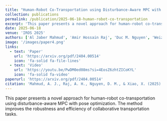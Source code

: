 ```yaml
---
title: "Human-Robot Co-Transportation using Disturbance-Aware MPC with Pose Optimization"
collection: publications
permalink: /publication/2025-06-18-human-robot-co-transportation
excerpt: 'This paper presents a novel approach for human-robot co-transportation using disturbance-aware MPC with pose optimization.'
date: 2025-06-18
venue: 'IROS 2025'
authors: ['Al Jaber Mahmud', 'Amir Hossain Raj', 'Duc M. Nguyen', 'Weizi Li','Xuesu Xiao', 'Xuan Wang']
image: '/images/paper4.png'
links:
  - text: 'Paper'
    url: 'https://arxiv.org/pdf/2404.00514'
    icon: 'fa-solid fa-file-lines'
  - text: 'Video'
    url: 'https://youtu.be/PwDM0ed08ms?si=4EosZ6zhtZICoKYL'
    icon: 'fa-solid fa-video'
paperurl: 'https://arxiv.org/pdf/2404.00514'
citation: 'Mahmud, A. J., Raj, A. H., Nguyen, D. M., & Xiao, X. (2025). "Human-Robot Co-Transportation using Disturbance-Aware MPC with Pose Optimization." <i>ICRA 2025</i>.'
---
```

This paper presents a novel approach for human-robot co-transportation using disturbance-aware MPC with pose optimization. The method improves the robustness and efficiency of collaborative transportation tasks.